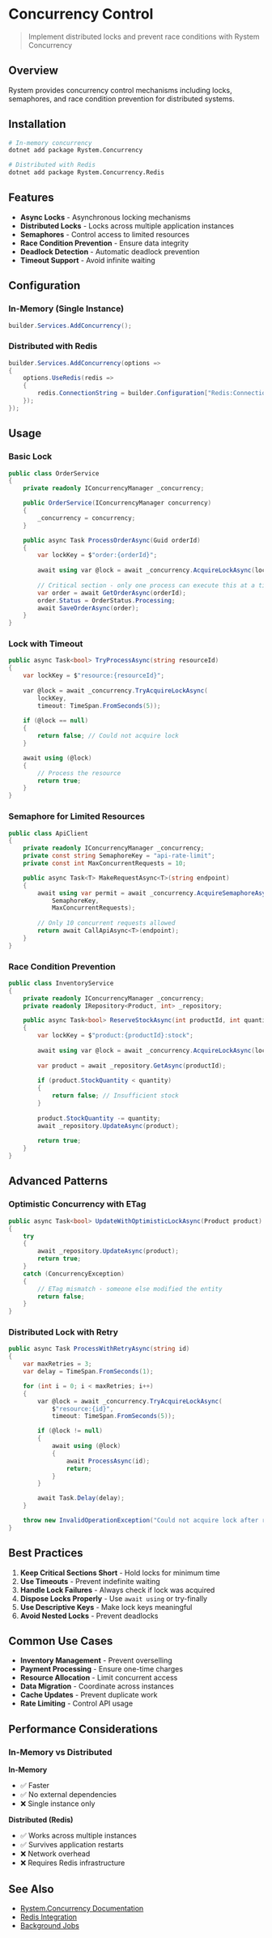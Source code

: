# Concurrency Control

> Implement distributed locks and prevent race conditions with Rystem Concurrency

## Overview

Rystem provides concurrency control mechanisms including locks, semaphores, and race condition prevention for distributed systems.

## Installation

```bash
# In-memory concurrency
dotnet add package Rystem.Concurrency

# Distributed with Redis
dotnet add package Rystem.Concurrency.Redis
```

## Features

- **Async Locks** - Asynchronous locking mechanisms
- **Distributed Locks** - Locks across multiple application instances
- **Semaphores** - Control access to limited resources
- **Race Condition Prevention** - Ensure data integrity
- **Deadlock Detection** - Automatic deadlock prevention
- **Timeout Support** - Avoid infinite waiting

## Configuration

### In-Memory (Single Instance)
```csharp
builder.Services.AddConcurrency();
```

### Distributed with Redis
```csharp
builder.Services.AddConcurrency(options =>
{
    options.UseRedis(redis =>
    {
        redis.ConnectionString = builder.Configuration["Redis:ConnectionString"];
    });
});
```

## Usage

### Basic Lock
```csharp
public class OrderService
{
    private readonly IConcurrencyManager _concurrency;

    public OrderService(IConcurrencyManager concurrency)
    {
        _concurrency = concurrency;
    }

    public async Task ProcessOrderAsync(Guid orderId)
    {
        var lockKey = $"order:{orderId}";
        
        await using var @lock = await _concurrency.AcquireLockAsync(lockKey);
        
        // Critical section - only one process can execute this at a time
        var order = await GetOrderAsync(orderId);
        order.Status = OrderStatus.Processing;
        await SaveOrderAsync(order);
    }
}
```

### Lock with Timeout
```csharp
public async Task<bool> TryProcessAsync(string resourceId)
{
    var lockKey = $"resource:{resourceId}";
    
    var @lock = await _concurrency.TryAcquireLockAsync(
        lockKey,
        timeout: TimeSpan.FromSeconds(5));
    
    if (@lock == null)
    {
        return false; // Could not acquire lock
    }

    await using (@lock)
    {
        // Process the resource
        return true;
    }
}
```

### Semaphore for Limited Resources
```csharp
public class ApiClient
{
    private readonly IConcurrencyManager _concurrency;
    private const string SemaphoreKey = "api-rate-limit";
    private const int MaxConcurrentRequests = 10;

    public async Task<T> MakeRequestAsync<T>(string endpoint)
    {
        await using var permit = await _concurrency.AcquireSemaphoreAsync(
            SemaphoreKey,
            MaxConcurrentRequests);
        
        // Only 10 concurrent requests allowed
        return await CallApiAsync<T>(endpoint);
    }
}
```

### Race Condition Prevention
```csharp
public class InventoryService
{
    private readonly IConcurrencyManager _concurrency;
    private readonly IRepository<Product, int> _repository;

    public async Task<bool> ReserveStockAsync(int productId, int quantity)
    {
        var lockKey = $"product:{productId}:stock";
        
        await using var @lock = await _concurrency.AcquireLockAsync(lockKey);
        
        var product = await _repository.GetAsync(productId);
        
        if (product.StockQuantity < quantity)
        {
            return false; // Insufficient stock
        }
        
        product.StockQuantity -= quantity;
        await _repository.UpdateAsync(product);
        
        return true;
    }
}
```

## Advanced Patterns

### Optimistic Concurrency with ETag
```csharp
public async Task<bool> UpdateWithOptimisticLockAsync(Product product)
{
    try
    {
        await _repository.UpdateAsync(product);
        return true;
    }
    catch (ConcurrencyException)
    {
        // ETag mismatch - someone else modified the entity
        return false;
    }
}
```

### Distributed Lock with Retry
```csharp
public async Task ProcessWithRetryAsync(string id)
{
    var maxRetries = 3;
    var delay = TimeSpan.FromSeconds(1);

    for (int i = 0; i < maxRetries; i++)
    {
        var @lock = await _concurrency.TryAcquireLockAsync(
            $"resource:{id}",
            timeout: TimeSpan.FromSeconds(5));

        if (@lock != null)
        {
            await using (@lock)
            {
                await ProcessAsync(id);
                return;
            }
        }

        await Task.Delay(delay);
    }

    throw new InvalidOperationException("Could not acquire lock after retries");
}
```

## Best Practices

1. **Keep Critical Sections Short** - Hold locks for minimum time
2. **Use Timeouts** - Prevent indefinite waiting
3. **Handle Lock Failures** - Always check if lock was acquired
4. **Dispose Locks Properly** - Use `await using` or try-finally
5. **Use Descriptive Keys** - Make lock keys meaningful
6. **Avoid Nested Locks** - Prevent deadlocks

## Common Use Cases

- **Inventory Management** - Prevent overselling
- **Payment Processing** - Ensure one-time charges
- **Resource Allocation** - Limit concurrent access
- **Data Migration** - Coordinate across instances
- **Cache Updates** - Prevent duplicate work
- **Rate Limiting** - Control API usage

## Performance Considerations

### In-Memory vs Distributed

**In-Memory**
- ✅ Faster
- ✅ No external dependencies
- ❌ Single instance only

**Distributed (Redis)**
- ✅ Works across multiple instances
- ✅ Survives application restarts
- ❌ Network overhead
- ❌ Requires Redis infrastructure

## See Also

- [Rystem.Concurrency Documentation](https://github.com/KeyserDSoze/Rystem/tree/master/src/Extensions/Concurrency)
- [Redis Integration](https://github.com/KeyserDSoze/Rystem/tree/master/src/Extensions/Concurrency/Rystem.Concurrency.Redis)
- [Background Jobs](./background-jobs.md)

